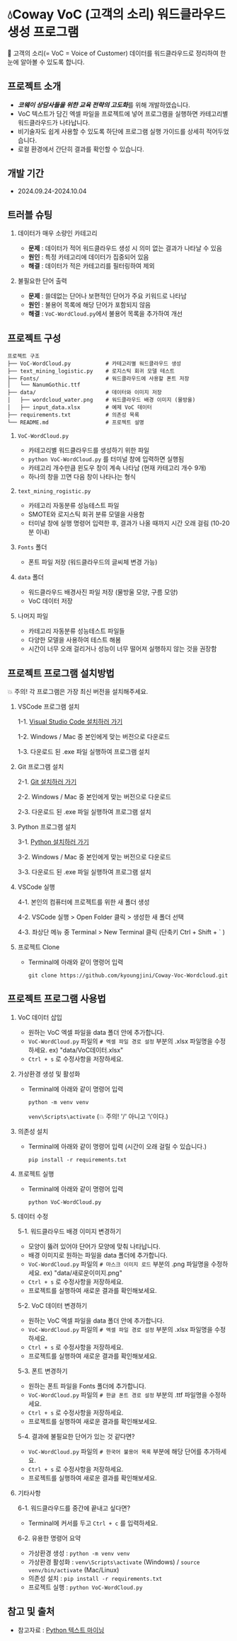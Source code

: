 # 💧Coway VoC (고객의 소리) 워드클라우드 생성 프로그램

📌 고객의 소리(= VoC = Voice of Customer) 데이터를 워드클라우드로 정리하여 한눈에 알아볼 수 있도록 합니다.

## 프로젝트 소개
* ***코웨이 상담사들을 위한 교육 전략의 고도화***를 위해 개발하였습니다.
* VoC 텍스트가 담긴 엑셀 파일을 프로젝트에 넣어 프로그램을 실행하면 카테고리별 워드클라우드가 나타납니다.
* 비기술자도 쉽게 사용할 수 있도록 하단에 프로그램 실행 가이드를 상세히 적어두었습니다.
* 로컬 환경에서 간단히 결과를 확인할 수 있습니다.

## 개발 기간
* 2024.09.24-2024.10.04

## 트러블 슈팅
1. 데이터가 매우 소량인 카테고리
    * **문제** : 데이터가 적어 워드클라우드 생성 시 의미 없는 결과가 나타날 수 있음
    * **원인** : 특정 카테고리에 데이터가 집중되어 있음
    * **해결** : 데이터가 적은 카테고리를 필터링하여 제외

2. 불필요한 단어 출력
    * **문제** : 쓸데없는 단어나 보편적인 단어가 주요 키워드로 나타남
    * **원인** : 불용어 목록에 해당 단어가 포함되지 않음
    * **해결** : `VoC-WordCloud.py`에서 불용어 목록을 추가하여 개선

## 프로젝트 구성

  ```plaintext
  프로젝트 구조
  ├── VoC-WordCloud.py           # 카테고리별 워드클라우드 생성
  ├── text_mining_logistic.py    # 로지스틱 회귀 모델 테스트
  ├── Fonts/                     # 워드클라우드에 사용할 폰트 저장
  │   └── NanumGothic.ttf
  ├── data/                      # 데이터와 이미지 저장
  │   ├── wordcloud_water.png    # 워드클라우드 배경 이미지 (물방울)
  │   ├── input_data.xlsx        # 예제 VoC 데이터
  ├── requirements.txt           # 의존성 목록
  └── README.md                  # 프로젝트 설명
  ```

1. `VoC-WordCloud.py`
	* 카테고리별 워드클라우드를 생성하기 위한 파일
	* `python VoC-WordCloud.py` 를 터미널 창에 입력하면 실행됨
	* 카테고리 개수만큼 윈도우 창이 계속 나타남 (현재 카테고리 개수 9개)
	* 하나의 창을 끄면 다음 창이 나타나는 형식

2. `text_mining_rogistic.py`
	* 카테고리 자동분류 성능테스트 파일
	* SMOTE와 로지스틱 회귀 분류 모델을 사용함
	* 터미널 창에 실행 명령어 입력한 후, 결과가 나올 때까지 시간 오래 걸림 (10-20분 이내)

3. `Fonts` 폴더
	* 폰트 파일 저장 (워드클라우드의 글씨체 변경 가능)

4. `data` 폴더
	* 워드클라우드 배경사진 파일 저장 (물방울 모양, 구름 모양)
	* VoC 데이터 저장

6. 나머지 파일
	* 카테고리 자동분류 성능테스트 파일들
	* 다양한 모델을 사용하여 테스트 해봄
	* 시간이 너무 오래 걸리거나 성능이 너무 떨어져 실행하지 않는 것을 권장함

## 프로젝트 프로그램 설치방법
💥 주의! 각 프로그램은 가장 최신 버전을 설치해주세요.

1. VSCode 프로그램 설치

    1-1. [Visual Studio Code 설치하러 가기](https://code.visualstudio.com/download)
	
    1-2. Windows / Mac 중 본인에게 맞는 버전으로 다운로드
	
    1-3. 다운로드 된 .exe 파일 실행하여 프로그램 설치

2. Git 프로그램 설치
	
    2-1. [Git 설치하러 가기](https://git-scm.com/book/ko/v2/%EC%8B%9C%EC%9E%91%ED%95%98%EA%B8%B0-Git-%EC%84%A4%EC%B9%98)

    2-2. Windows / Mac 중 본인에게 맞는 버전으로 다운로드

    2-3. 다운로드 된 .exe 파일 실행하여 프로그램 설치

3. Python 프로그램 설치

    3-1. [Python 설치하러 가기](https://www.python.org/downloads/)

    3-2. Windows / Mac 중 본인에게 맞는 버전으로 다운로드
	
    3-3. 다운로드 된 .exe 파일 실행하여 프로그램 설치

4. VSCode 실행

    4-1. 본인의 컴퓨터에 프로젝트를 위한 새 폴더 생성

    4-2. VSCode 실행 > Open Folder 클릭 > 생성한 새 폴더 선택
	
    4-3. 좌상단 메뉴 중 Terminal > New Terminal 클릭 (단축키 Ctrl + Shift + ` )

5. 프로젝트 Clone

    * Terminal에 아래와 같이 명령어 입력

       `git clone https://github.com/kyoungjini/Coway-Voc-Wordcloud.git`

## 프로젝트 프로그램 사용법
1. VoC 데이터 삽입
	* 원하는 VoC 엑셀 파일을 data 폴더 안에 추가합니다.
	* `VoC-WordCloud.py` 파일의 `# 엑셀 파일 경로 설정` 부분의 .xlsx 파일명을 수정하세요.  ex) "data/VoC데이터.xlsx"
	* `Ctrl + s` 로 수정사항을 저장하세요.

2. 가상환경 생성 및 활성화
	* Terminal에 아래와 같이 명령어 입력

      `python -m venv venv`

      `venv\Scripts\activate`  (💥 주의! '/' 아니고 '\\'이다.)

3. 의존성 설치
	* Terminal에 아래와 같이 명령어 입력 (시간이 오래 걸릴 수 있습니다.)

      `pip install -r requirements.txt`

4. 프로젝트 실행
	* Terminal에 아래와 같이 명령어 입력

      `python VoC-WordCloud.py`

5. 데이터 수정
	
    5-1. 워드클라우드 배경 이미지 변경하기
    * 모양이 뚫려 있어야 단어가 모양에 맞춰 나타납니다.
    * 배경 이미지로 원하는 파일을 data 폴더에 추가합니다.
    * `VoC-WordCloud.py` 파일의 `# 마스크 이미지 로드` 부분의 .png 파일명을 수정하세요.  ex) "data/새로운이미지.png"
    * `Ctrl + s` 로 수정사항을 저장하세요.
    * 프로젝트를 실행하여 새로운 결과를 확인해보세요.

	5-2. VoC 데이터 변경하기
	* 원하는 VoC 엑셀 파일을 data 폴더 안에 추가합니다.
	* `VoC-WordCloud.py` 파일의 `# 엑셀 파일 경로 설정` 부분의 .xlsx 파일명을 수정하세요.
	* `Ctrl + s` 로 수정사항을 저장하세요.
	* 프로젝트를 실행하여 새로운 결과를 확인해보세요.

	5-3. 폰트 변경하기
	* 원하는 폰트 파일을 Fonts 폴더에 추가합니다.
	* `VoC-WordCloud.py` 파일의 `# 한글 폰트 경로 설정` 부분의 .ttf 파일명을 수정하세요.
	* `Ctrl + s` 로 수정사항을 저장하세요.
	* 프로젝트를 실행하여 새로운 결과를 확인해보세요.

	5-4. 결과에 불필요한 단어가 있는 것 같다면?
	* `VoC-WordCloud.py` 파일의 `# 한국어 불용어 목록` 부분에 해당 단어를 추가하세요.
	* `Ctrl + s` 로 수정사항을 저장하세요.
	* 프로젝트를 실행하여 새로운 결과를 확인해보세요.

6. 기타사항
	
    6-1. 워드클라우드를 중간에 끝내고 싶다면?

    * Terminal에 커서를 두고 `Ctrl + c` 를 입력하세요.
  
    6-2. 유용한 명령어 요약

    * 가상환경 생성 : `python -m venv venv`
    * 가상환경 활성화 : `venv\Scripts\activate` (Windows) / `source venv/bin/activate` (Mac/Linux)
    * 의존성 설치 : `pip install -r requirements.txt`
    * 프로젝트 실행 : `python VoC-WordCloud.py`

## 참고 및 출처
* 참고자료 : [Python 텍스트 마이닝](https://blog.naver.com/hiddenjgrace/222619987673)
